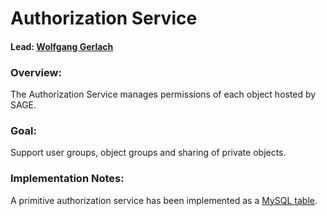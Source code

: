 # Authorization Service

#### Lead: [Wolfgang Gerlach](mailto:wolfgang@uchicago.edu)

### Overview:
The Authorization Service manages permissions of each object hosted by SAGE. 

### Goal:
Support user groups, object groups and sharing of private objects.

### Implementation Notes:

A primitive authorization service has been implemented as a [MySQL table](https://github.com/sagecontinuum/sage-storage-api/blob/master/init.sql).




